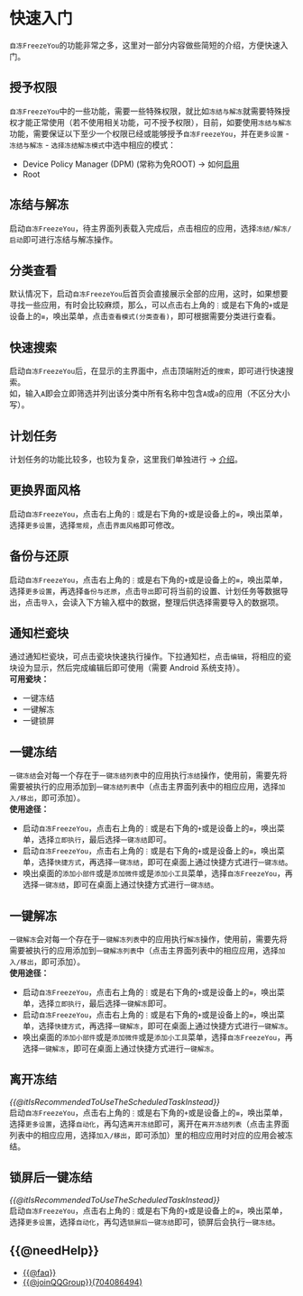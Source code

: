 # 快速入门
`自冻FreezeYou`的功能非常之多，这里对一部分内容做些简短的介绍，方便快速入门。

## 授予权限
`自冻FreezeYou`中的一些功能，需要一些特殊权限，就比如`冻结与解冻`就需要特殊授权才能正常使用（若不使用相关功能，可不授予权限），目前，如要使用`冻结与解冻`功能，需要保证以下至少一个权限已经或能够授予`自冻FreezeYou`，并在`更多设置` - `冻结与解冻` - `选择冻结解冻模式`中选中相应的模式：
* Device Policy Manager (DPM) (常称为免ROOT) → 如何[启用](./enable-mroot.html)
* Root

## 冻结与解冻 <Badge text="{{@beExtraCautious}}" type="warning"/>
启动`自冻FreezeYou`，待主界面列表载入完成后，点击相应的应用，选择`冻结/解冻/启动`即可进行冻结与解冻操作。

## 分类查看 <Badge text="1.13+" type="tip"/>
默认情况下，启动`自冻FreezeYou`后首页会直接展示全部的应用，这时，如果想要寻找一些应用，有时会比较麻烦，那么，可以点击右上角的`⋮`或是右下角的`+`或是设备上的`≡`，唤出菜单，点击`查看模式(分类查看)`，即可根据需要分类进行查看。

## 快速搜索 <Badge text="2.13+" type="tip"/>
启动`自冻FreezeYou`后，在显示的主界面中，点击顶端附近的`搜索`，即可进行快速搜索。  
如，输入`A`即会立即筛选并列出该分类中所有名称中包含`A`或`a`的应用（不区分大小写）。

## 计划任务 <Badge text="6.0+" type="tip"/>
计划任务的功能比较多，也较为复杂，这里我们单独进行 → [介绍](./schedules.html)。

## 更换界面风格 <Badge text="4.0+" type="tip"/>
启动`自冻FreezeYou`，点击右上角的`⋮`或是右下角的`+`或是设备上的`≡`，唤出菜单，选择`更多设置`，选择`常规`，点击`界面风格`即可修改。

## 备份与还原 <Badge text="8.8+" type="tip"/>
启动`自冻FreezeYou`，点击右上角的`⋮`或是右下角的`+`或是设备上的`≡`，唤出菜单，选择`更多设置`，再选择`备份与还原`，点击`导出`即可将当前的设置、计划任务等数据导出，点击`导入`，会读入下方输入框中的数据，整理后供选择需要导入的数据项。

## 通知栏瓷块
通过通知栏瓷块，可点击瓷块快速执行操作。下拉通知栏，点击`编辑`，将相应的瓷块设为显示，然后完成编辑后即可使用（需要 Android 系统支持）。  
__可用瓷块：__  
* 一键冻结
* 一键解冻
* 一键锁屏

## 一键冻结
`一键冻结`会对每一个存在于`一键冻结列表`中的应用执行`冻结`操作，使用前，需要先将需要被执行的应用添加到`一键冻结列表`中（点击主界面列表中的相应应用，选择`加入/移出`，即可添加）。  
**使用途径：**  
* 启动`自冻FreezeYou`，点击右上角的`⋮`或是右下角的`+`或是设备上的`≡`，唤出菜单，选择`立即执行`，最后选择`一键冻结`即可。
* 启动`自冻FreezeYou`，点击右上角的`⋮`或是右下角的`+`或是设备上的`≡`，唤出菜单，选择`快捷方式`，再选择`一键冻结`，即可在桌面上通过快捷方式进行`一键冻结`。
* 唤出桌面的`添加小部件`或是`添加微件`或是`添加小工具`菜单，选择`自冻FreezeYou`，再选择`一键冻结`，即可在桌面上通过快捷方式进行`一键冻结`。

## 一键解冻
`一键解冻`会对每一个存在于`一键解冻列表`中的应用执行`解冻`操作，使用前，需要先将需要被执行的应用添加到`一键解冻列表`中（点击主界面列表中的相应应用，选择`加入/移出`，即可添加）。  
__使用途径：__  
* 启动`自冻FreezeYou`，点击右上角的`⋮`或是右下角的`+`或是设备上的`≡`，唤出菜单，选择`立即执行`，最后选择`一键解冻`即可。
* 启动`自冻FreezeYou`，点击右上角的`⋮`或是右下角的`+`或是设备上的`≡`，唤出菜单，选择`快捷方式`，再选择`一键解冻`，即可在桌面上通过快捷方式进行`一键解冻`。
* 唤出桌面的`添加小部件`或是`添加微件`或是`添加小工具`菜单，选择`自冻FreezeYou`，再选择`一键解冻`，即可在桌面上通过快捷方式进行`一键解冻`。

## 离开冻结
_{{@itIsRecommendedToUseTheScheduledTaskInstead}}_  
启动`自冻FreezeYou`，点击右上角的`⋮`或是右下角的`+`或是设备上的`≡`，唤出菜单，选择`更多设置`，选择`自动化`，再勾选`离开冻结`即可，离开在`离开冻结列表`（点击主界面列表中的相应应用，选择`加入/移出`，即可添加）里的相应应用时对应的应用会被冻结。

## 锁屏后一键冻结
_{{@itIsRecommendedToUseTheScheduledTaskInstead}}_  
启动`自冻FreezeYou`，点击右上角的`⋮`或是右下角的`+`或是设备上的`≡`，唤出菜单，选择`更多设置`，选择`自动化`，再勾选`锁屏后一键冻结`即可，锁屏后会执行`一键冻结`。

## {{@needHelp}}
* [{{@faq}}](../faq/)
* [{{@joinQQGroup}}(704086494)](https://jq.qq.com/?_wv=1027&k=5RJffet)

